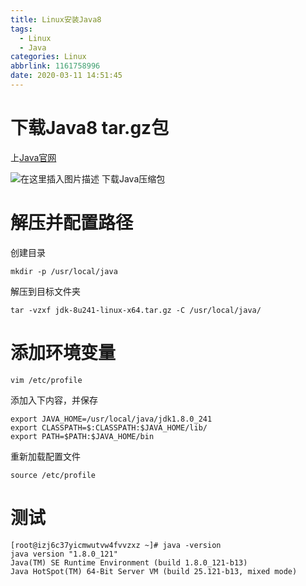 ```yaml
---
title: Linux安装Java8
tags:
  - Linux
  - Java
categories: Linux
abbrlink: 1161758996
date: 2020-03-11 14:51:45
---
```

# 下载Java8 tar.gz包
上[Java官网](https://www.oracle.com/java/technologies/javase-jdk8-downloads.html)
<!-- more -->
![在这里插入图片描述](https://upyun.zhanghanlun.com/blog/2020/03/2020_311114456.jpg)
下载Java压缩包
# 解压并配置路径
创建目录
```shell
mkdir -p /usr/local/java
```
解压到目标文件夹
```
tar -vzxf jdk-8u241-linux-x64.tar.gz -C /usr/local/java/
```
# 添加环境变量
```shell
vim /etc/profile
```
添加入下内容，并保存
```shell
export JAVA_HOME=/usr/local/java/jdk1.8.0_241
export CLASSPATH=$:CLASSPATH:$JAVA_HOME/lib/
export PATH=$PATH:$JAVA_HOME/bin
```
重新加载配置文件
```
source /etc/profile
```
# 测试
```shell
[root@izj6c37yicmwutvw4fvvzxz ~]# java -version
java version "1.8.0_121"
Java(TM) SE Runtime Environment (build 1.8.0_121-b13)
Java HotSpot(TM) 64-Bit Server VM (build 25.121-b13, mixed mode)
```
